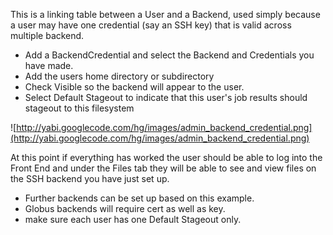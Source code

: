 This is a linking table between a User and a Backend, used simply because a user may have one credential (say an SSH key) that is valid across multiple backend.

  * Add a BackendCredential and select the Backend and Credentials you have made.
  * Add the users home directory or subdirectory
  * Check Visible so the backend will appear to the user.
  * Select Default Stageout to indicate that this user's job results should stageout to this filesystem

![http://yabi.googlecode.com/hg/images/admin_backend_credential.png](http://yabi.googlecode.com/hg/images/admin_backend_credential.png)

At this point if everything has worked the user should be able to log into the Front End and under the Files tab they will be able to see and view files on the SSH backend you have just set up.

  * Further backends can be set up based on this example.
  * Globus backends will require cert as well as key.
  * make sure each user has one Default Stageout only.